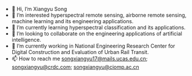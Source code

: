 - 👋 Hi, I’m Xiangyu Song
- 👀 I’m interested hyperspectral remote sensing, airborne remote sensing, machine learning and its engineering applications.
- 🌱 I’m currently learning hyperspectral classification and its applications.
- 💞️ I’m looking to collaborate on the engineering applications of artificial intelligence.
- 🎑 I’m currently working in National Engineering Research Center for Digital Construction and Evaluation of Urban Rail Transit.
- 📫 How to reach me songxiangyu17@mails.ucas.edu.cn; songxiangyu@crdc.com; songxiangyu@ciomp.ac.cn

<!---
xiangyusong19/xiangyusong19 is a ✨ special ✨ repository because its `README.md` (this file) appears on your GitHub profile.
You can click the Preview link to take a look at your changes.
--->
